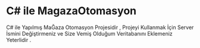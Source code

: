 # C# ile MagazaOtomasyon

C# ile Yapılmış MaĞaza Otomasyon Projesidir , Projeyi Kullanmak İçin Server İsmini Değiştirmeniz ve Size Vemiş Olduğum Veritabanını Eklemeniz Yeterlidir .
